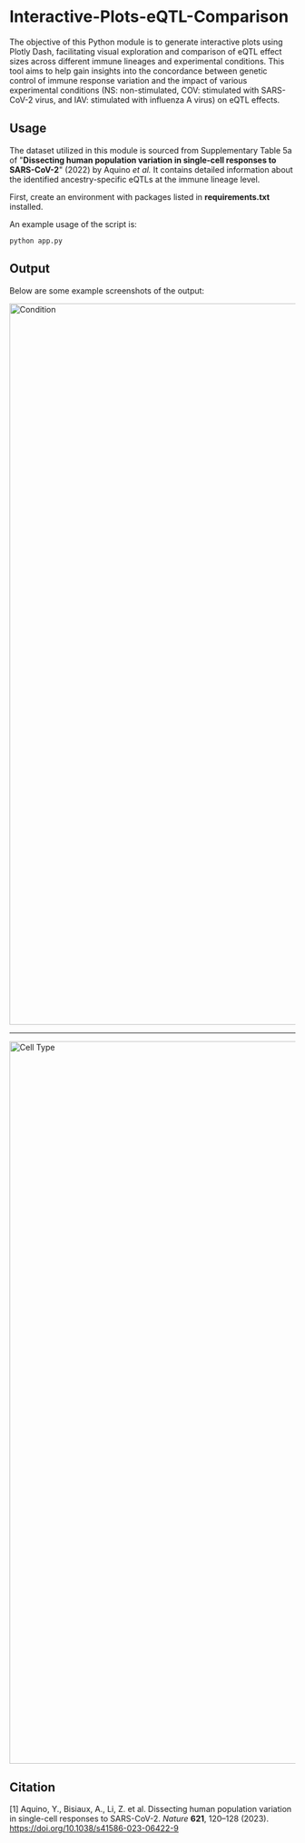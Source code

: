 # Interactive-Plots-eQTL-Comparison

The objective of this Python module is to generate interactive plots using Plotly Dash, facilitating visual exploration and comparison of eQTL effect sizes across different immune lineages and experimental conditions. This tool aims to help gain insights into the concordance between genetic control of immune response variation and the impact of various experimental conditions (NS: non-stimulated, COV: stimulated with SARS-CoV-2 virus, and IAV: stimulated with influenza A virus) on eQTL effects.

## Usage
The dataset utilized in this module is sourced from Supplementary Table 5a of "**Dissecting human population variation in single-cell responses to SARS-CoV-2**" (2022) by Aquino *et al.* It contains detailed information about the identified ancestry-specific eQTLs at the immune lineage level. 

First, create an environment with packages listed in **requirements.txt** installed.

An example usage of the script is:

```
python app.py
```
## Output
Below are some example screenshots of the output:

<img width="1270" alt="Condition" src="https://github.com/tamarintandra/Interactive-Plots-eQTL-Comparison/assets/140521132/aa8de2bd-3156-433d-888d-79a64efb542e">

---

<img width="1272" alt="Cell Type" src="https://github.com/tamarintandra/Interactive-Plots-eQTL-Comparison/assets/140521132/a53ce0e3-dbb1-40e0-88a5-c747b327186a">

## Citation
[1] Aquino, Y., Bisiaux, A., Li, Z. et al. Dissecting human population variation in single-cell responses to SARS-CoV-2. *Nature* **621**, 120–128 (2023). https://doi.org/10.1038/s41586-023-06422-9
